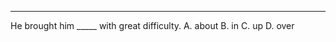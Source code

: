 

------------
 He brought him _____ with great difficulty.
A. about
B. in
C. up
D. over
<!-- Answer: Option C -->

<!-- 'Brought up' is simple past form of 'bring up'.

It is a phrasal verb & a transitive verb. -->

